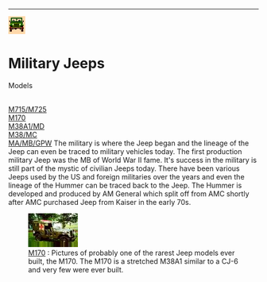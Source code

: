 ------------------------------------------------------------------------

![military jeeps](/images/military.gif)

# Military Jeeps

Models

\
[M715/M725](/models/m715.html)\
[M170](/models/m170.html)\
[M38A1/MD](/models/m38a1.html)\
[M38/MC](/models/m38.html)\
[MA/MB/GPW](/models/mb.html) The military is where the Jeep began and the lineage of the Jeep can even be traced to military vehicles today. The first production military Jeep was the MB of World War II fame. It\'s success in the military is still part of the mystic of civilian Jeeps today. There have been various Jeeps used by the US and foreign militaries over the years and even the lineage of the Hummer can be traced back to the Jeep. The Hummer is developed and produced by AM General which split off from AMC shortly after AMC purchased Jeep from Kaiser in the early 70s.

<figure>
<img src="/toc/m170s_.jpg" alt="M170" />
<figcaption><a href="/models/m170.html">M170</a> : Pictures of probably one of the rarest Jeep models ever built, the M170. The M170 is a stretched M38A1 similar to a CJ-6 and very few were ever built.</figcaption>
</figure>
